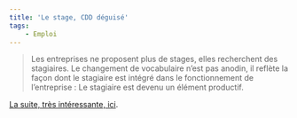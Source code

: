 ```yaml
---
title: 'Le stage, CDD déguisé'
tags:
    - Emploi
---
```


> Les entreprises ne proposent plus de stages, elles recherchent des stagiaires.
> Le changement de vocabulaire n’est pas anodin, il reflète la façon dont le
> stagiaire est intégré dans le fonctionnement de l’entreprise : Le stagiaire
> est devenu un élément productif.

[La suite, très intéressante, ici](https://n.survol.fr/n/petit-stage-entre-amis ("Petit stage entre amis" sur le blog d'Eric Daspet)).
